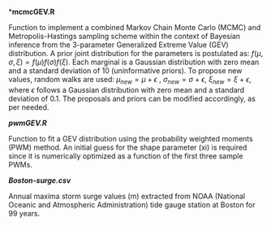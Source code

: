 
***mcmcGEV.R**

Function to implement a combined Markov Chain Monte Carlo (MCMC) and Metropolis-Hastings sampling scheme within the context of Bayesian inference from the 3-parameter Generalized Extreme Value (GEV) distribution. A prior joint distribution for the parameters is postulated as: $f(\mu,\sigma,\xi)=f(\mu)f(\sigma)f(\xi)$. Each marginal is a Gaussian distribution with zero mean and a standard deviation of 10 (uninformative priors). To propose new values, random walks are used: $\mu_{new}=\mu+\epsilon$ , $\sigma_{new}=\sigma+\epsilon$, $\xi_{new}=\xi+\epsilon$, where $\epsilon$ follows a Gaussian distribution with zero mean and a standard deviation of 0.1. The proposals and priors can be modified accordingly, as per needed.

***pwmGEV.R***

Function to fit a GEV distribution using the probability weighted moments (PWM) method. An initial guess for the shape parameter (xi) is required since it is numerically optimized as a function of the first three sample PWMs.

***Boston-surge.csv***

Annual maxima storm surge values (m) extracted from NOAA (National Oceanic and Atmospheric Administration) tide gauge station at Boston for 99 years.
